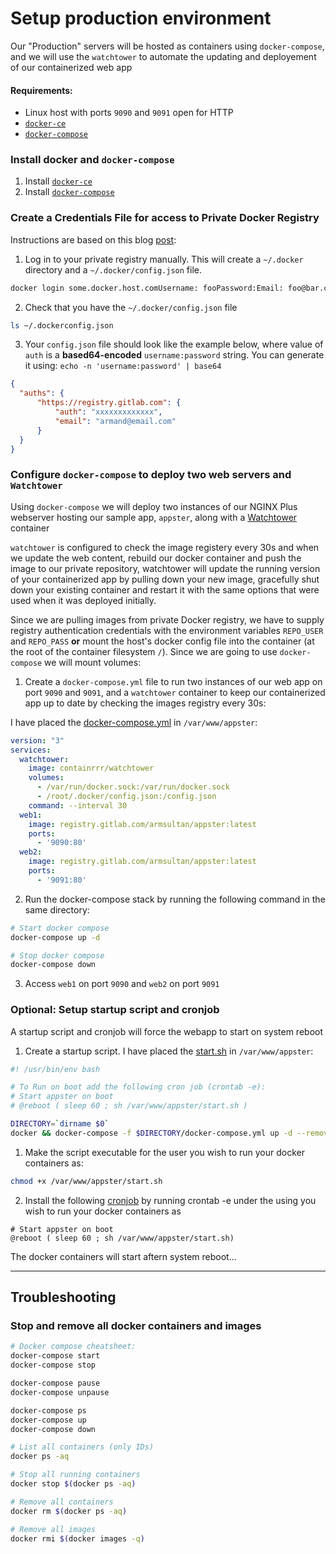 # Setup production environment

Our "Production" servers will be hosted as containers using `docker-compose`, and we will use the `watchtower` to automate
the updating and deployement of our containerized web app

#### Requirements:

 * Linux host with ports `9090` and `9091` open for HTTP
 * [`docker-ce`](https://docs.docker.com/install/linux/docker-ce/)
 * [`docker-compose`](https://docs.docker.com/compose/install/)


### Install docker and `docker-compose`

1. Install [`docker-ce`](https://docs.docker.com/install/linux/docker-ce/)
2. Install [`docker-compose`](https://docs.docker.com/compose/install/)

### Create a Credentials File for access to Private Docker Registry

Instructions are based on this blog [post](https://mesosphere.github.io/marathon/docs/native-docker-private-registry.html):

1. Log in to your private registry manually. This will create a `~/.docker` directory and a `~/.docker/config.json` file.

```bash
docker login some.docker.host.comUsername: fooPassword:Email: foo@bar.com
```

2. Check that you have the `~/.docker/config.json` file

```bash
ls ~/.dockerconfig.json
```

3. Your `config.json` file should look like the example below, where value of `auth` is a **based64-encoded** `username:password` string.
   You can generate it using: `echo -n 'username:password' | base64`

```json
{
  "auths": {
      "https://registry.gitlab.com": {
          "auth": "xxxxxxxxxxxxx",
          "email": "armand@email.com"
      }
  }
}
```

### Configure `docker-compose` to deploy two web servers and `Watchtower`

Using `docker-compose` we will deploy two instances of our NGINX Plus webserver hosting our sample app, `appster`, 
along with a [Watchtower](https://containrrr.github.io/watchtower/usage-overview/) container


`watchtower` is configured to check the image registery every 30s and when we update the web content, rebuild our docker 
container and push the image to our private repository, watchtower will update the running version of your containerized 
app by pulling down your new image, gracefully shut down your existing container and restart it with the same options
that were used when it was deployed initially.

Since we are pulling images from private Docker registry, we have to supply registry authentication credentials with the environment
variables `REPO_USER` and `REPO_PASS` **or** mount the host's docker config file into the container (at the root 
of the container filesystem `/`). Since we are going to use `docker-compose` we will mount volumes:

1. Create a `docker-compose.yml` file to run two instances of our web app on port `9090` and `9091`, and a `watchtower`
   container to keep our containerized app up to date by checking the images registry every 30s:

I have placed the [docker-compose.yml](extra/docker-compose.yml) in `/var/www/appster`:

```yaml
version: "3"
services:
  watchtower:
    image: containrrr/watchtower
    volumes:
      - /var/run/docker.sock:/var/run/docker.sock
      - /root/.docker/config.json:/config.json
    command: --interval 30
  web1:
    image: registry.gitlab.com/armsultan/appster:latest
    ports:
      - '9090:80'
  web2:
    image: registry.gitlab.com/armsultan/appster:latest
    ports:
      - '9091:80'
```

2. Run the docker-compose stack by running the following command in the same directory:

```bash
# Start docker compose
docker-compose up -d

# Stop docker compose
docker-compose down
```

3. Access `web1` on port `9090` and `web2` on port `9091`

### Optional: Setup startup script and cronjob

A startup script and cronjob will force the webapp to start on system reboot

 1. Create a startup script. I have placed the [start.sh](extra/start.sh) in `/var/www/appster`:

```bash
#! /usr/bin/env bash

# To Run on boot add the following cron job (crontab -e):
# Start appster on boot
# @reboot ( sleep 60 ; sh /var/www/appster/start.sh )

DIRECTORY=`dirname $0`
docker && docker-compose -f $DIRECTORY/docker-compose.yml up -d --remove-orphans
```

 1. Make the script executable for the user you wish to run your docker containers as:

```bash
chmod +x /var/www/appster/start.sh
```

 2. Install the following [cronjob](extra/cron) by running crontab -e under the using you wish to run your docker containers as

```cron
# Start appster on boot
@reboot ( sleep 60 ; sh /var/www/appster/start.sh)
```

The docker containers will start aftern system reboot...

--------------------------------------------------------------------------------

## Troubleshooting

### Stop and remove all docker containers and images

```bash
# Docker compose cheatsheet:
docker-compose start
docker-compose stop

docker-compose pause
docker-compose unpause

docker-compose ps
docker-compose up
docker-compose down

# List all containers (only IDs)
docker ps -aq

# Stop all running containers
docker stop $(docker ps -aq)

# Remove all containers
docker rm $(docker ps -aq)

# Remove all images
docker rmi $(docker images -q)
